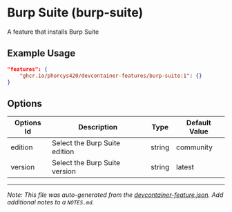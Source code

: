 
# Burp Suite (burp-suite)

A feature that installs Burp Suite

## Example Usage

```json
"features": {
    "ghcr.io/phorcys420/devcontainer-features/burp-suite:1": {}
}
```

## Options

| Options Id | Description | Type | Default Value |
|-----|-----|-----|-----|
| edition | Select the Burp Suite edition | string | community |
| version | Select the Burp Suite version | string | latest |



---

_Note: This file was auto-generated from the [devcontainer-feature.json](https://github.com/phorcys420/devcontainer-features/blob/main/src/burp-suite/devcontainer-feature.json).  Add additional notes to a `NOTES.md`._
